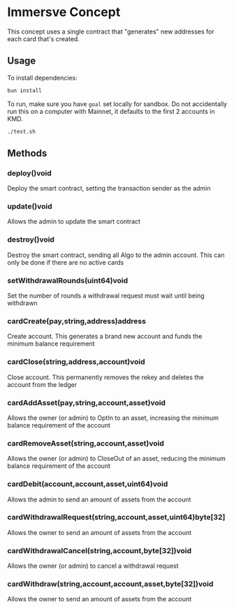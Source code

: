 # Immersve Concept

This concept uses a single contract that "generates" new addresses for each card that's created.

## Usage

To install dependencies:

```bash
bun install
```

To run, make sure you have `goal` set locally for sandbox. Do not accidentally run this on a computer with Mainnet, it defaults to the first 2 accounts in KMD.

```bash
./test.sh
```
## Methods

### deploy()void
 Deploy the smart contract, setting the transaction sender as the admin
### update()void
 Allows the admin to update the smart contract
### destroy()void
 Destroy the smart contract, sending all Algo to the admin account. This can only be done if there are no active cards
### setWithdrawalRounds(uint64)void
 Set the number of rounds a withdrawal request must wait until being withdrawn
### cardCreate(pay,string,address)address
 Create account. This generates a brand new account and funds the minimum balance requirement
### cardClose(string,address,account)void
 Close account. This permanently removes the rekey and deletes the account from the ledger
### cardAddAsset(pay,string,account,asset)void
 Allows the owner (or admin) to OptIn to an asset, increasing the minimum balance requirement of the account
### cardRemoveAsset(string,account,asset)void
 Allows the owner (or admin) to CloseOut of an asset, reducing the minimum balance requirement of the account
### cardDebit(account,account,asset,uint64)void
 Allows the admin to send an amount of assets from the account
### cardWithdrawalRequest(string,account,asset,uint64)byte[32]
 Allows the owner to send an amount of assets from the account
### cardWithdrawalCancel(string,account,byte[32])void
 Allows the owner (or admin) to cancel a withdrawal request
### cardWithdraw(string,account,account,asset,byte[32])void
 Allows the owner to send an amount of assets from the account
